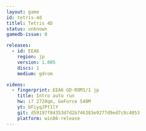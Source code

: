 ```yaml
---
layout: game
id: tetris-4d
titlel: Tetris 4D
status: unknown
gamedb-issue: 0

releases:
  - id: EEA6
    region: jp
    version: 1.005
    discs: 1
    medium: gdrom

videos:
  - fingerprint: EEA6 GD-ROM1/1 jp
    title: Intro auto run
    hw: i7 2720qm, GeForce 540M
    yt: bFiyqJPt1lY
    git: d59197f84353d7d2b746383e9277d9ed7c8c4053
    platform: win86-release
---
```

